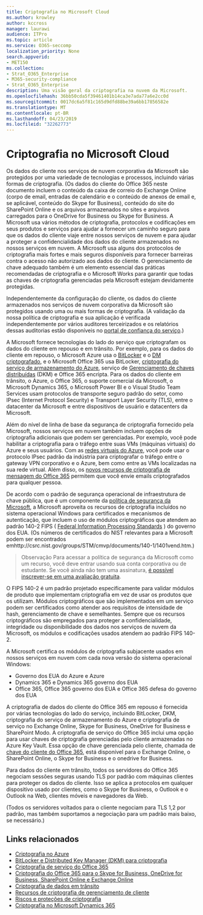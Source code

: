```yaml
---
title: Criptografia no Microsoft Cloud
ms.author: krowley
author: kccross
manager: laurawi
audience: ITPro
ms.topic: article
ms.service: O365-seccomp
localization_priority: None
search.appverid:
- MET150
ms.collection:
- Strat_O365_Enterprise
- M365-security-compliance
- Strat_O365_Enterprise
description: Uma visão geral da criptografia na nuvem da Microsoft.
ms.openlocfilehash: 36bb50cda5f39461401b14ca3e7ada77a6e2cc0d
ms.sourcegitcommit: 0017dc6a5f81c165d9dfd88be39a6bb17856582e
ms.translationtype: MT
ms.contentlocale: pt-BR
ms.lasthandoff: 04/23/2019
ms.locfileid: "32262773"
---
```

# <a name="encryption-in-the-microsoft-cloud"></a>Criptografia no Microsoft Cloud

Os dados do cliente nos serviços de nuvem corporativa da Microsoft são protegidos por uma variedade de tecnologias e processos, incluindo várias formas de criptografia. (Os dados do cliente do Office 365 neste documento incluem o conteúdo da caixa de correio do Exchange Online (corpo de email, entradas de calendário e o conteúdo de anexos de email e, se aplicável, conteúdo do Skype for Business), conteúdo do site do SharePoint Online e os arquivos armazenados no sites e arquivos carregados para o OneDrive for Business ou Skype for Business. A Microsoft usa vários métodos de criptografia, protocolos e codificações em seus produtos e serviços para ajudar a fornecer um caminho seguro para que os dados do cliente viaje entre nossos serviços de nuvem e para ajudar a proteger a confidencialidade dos dados do cliente armazenados no nossos serviços em nuvem. A Microsoft usa alguns dos protocolos de criptografia mais fortes e mais seguros disponíveis para fornecer barreiras contra o acesso não autorizado aos dados do cliente. O gerenciamento de chave adequado também é um elemento essencial das práticas recomendadas de criptografia e o Microsoft Works para garantir que todas as chaves de criptografia gerenciadas pela Microsoft estejam devidamente protegidas.

Independentemente da configuração do cliente, os dados do cliente armazenados nos serviços de nuvem corporativa da Microsoft são protegidos usando uma ou mais formas de criptografia. (A validação da nossa política de criptografia e sua aplicação é verificada independentemente por vários auditores terceirizados e os relatórios dessas auditorias estão disponíveis no [portal de confiança do serviço](https://aka.ms/stp).)

A Microsoft fornece tecnologias do lado do serviço que criptografam os dados do cliente em repouso e em trânsito. Por exemplo, para os dados do cliente em repouso, o Microsoft Azure usa o [BitLocker](https://docs.microsoft.com/windows/device-security/bitlocker/bitlocker-overview) e o [DM criptografado](https://en.wikipedia.org/wiki/Dm-crypt), e o Microsoft Office 365 usa BitLocker, [criptografia do serviço de armazenamento do Azure](https://azure.microsoft.com/documentation/articles/storage-service-encryption/), serviço de [Gerenciamento de chaves distribuídas](https://support.office.com/article/989ba10c-f73f-4efb-ad1b-af3322e5f376) (DKM) e Office 365 encripta. Para os dados do cliente em trânsito, o Azure, o Office 365, o suporte comercial da Microsoft, o Microsoft Dynamics 365, o Microsoft Power BI e o Visual Studio Team Services usam protocolos de transporte seguro padrão do setor, como IPsec (Internet Protocol Security) e Transport Layer Security (TLS), entre o datacenter da Microsoft e entre dispositivos de usuário e datacenters da Microsoft.

Além do nível de linha de base da segurança de criptografia fornecido pela Microsoft, nossos serviços em nuvem também incluem opções de criptografia adicionais que podem ser gerenciadas. Por exemplo, você pode habilitar a criptografia para o tráfego entre suas VMs (máquinas virtuais) do Azure e seus usuários. Com as [redes virtuais do Azure](https://azure.microsoft.com/services/virtual-network/), você pode usar o protocolo IPsec padrão da indústria para criptografar o tráfego entre o gateway VPN corporativo e o Azure, bem como entre as VMs localizadas na sua rede virtual. Além disso, os [novos recursos de criptografia de mensagem do Office 365](set-up-new-message-encryption-capabilities.md) permitem que você envie emails criptografados para qualquer pessoa.

De acordo com o padrão de segurança operacional de infraestrutura de chave pública, que é um componente da [política de segurança da Microsoft](https://servicetrust.microsoft.com/ViewPage/TrustDocuments?command=Download&downloadType=Document&downloadId=5868ecc8-50b7-4f91-b43f-640e2b99e86e&docTab=6d000410-c9e9-11e7-9a91-892aae8839ad_FAQ%20and%20White%20Papers), a Microsoft aproveita os recursos de criptografia incluídos no sistema operacional Windows para certificados e mecanismos de autenticação, que incluem o uso de módulos criptográficos que atendem ao padrão 140-2 FIPS ( [Federal Information Processing Standards](http://csrc.nist.gov/publications/PubsFIPS.html) ) do governo dos EUA. (Os números de certificados do NIST relevantes para a Microsoft podem ser encontrados emhttp://csrc.nist.gov/groups/STM/cmvp/documents/140-1/1401vend.htm.)

> Observação Para acessar a política de segurança da Microsoft como um recurso, você deve entrar usando sua conta corporativa ou de estudante. Se você ainda não tem uma assinatura, [é possível inscrever-se em uma avaliação gratuita](https://servicetrust.microsoft.com/Home/TrialSubscriptions).

O FIPS 140-2 é um padrão projetado especificamente para validar módulos de produto que implementam criptografia em vez de usar os produtos que os utilizam. Módulos criptográficos que são implementados em um serviço podem ser certificados como atender aos requisitos de intensidade de hash, gerenciamento de chave e semelhantes. Sempre que os recursos criptográficos são empregados para proteger a confidencialidade, integridade ou disponibilidade dos dados nos serviços de nuvem da Microsoft, os módulos e codificações usados atendem ao padrão FIPS 140-2.

A Microsoft certifica os módulos de criptografia subjacente usados em nossos serviços em nuvem com cada nova versão do sistema operacional Windows:

- Governo dos EUA do Azure e Azure
- Dynamics 365 e Dynamics 365 governo dos EUA
- Office 365, Office 365 governo dos EUA e Office 365 defesa do governo dos EUA

A criptografia de dados do cliente do Office 365 em repouso é fornecida por várias tecnologias do lado do serviço, incluindo BitLocker, DKM, criptografia do serviço de armazenamento do Azure e criptografia de serviço no Exchange Online, Skype for Business, OneDrive for Business e SharePoint Modo. A criptografia de serviço do Office 365 inclui uma opção para usar chaves de criptografia gerenciadas pelo cliente armazenadas no Azure Key Vault. Essa opção de chave gerenciada pelo cliente, chamada de [chave do cliente do Office 365](https://support.office.com/article/f2cd475a-e592-46cf-80a3-1bfb0fa17697), está disponível para o Exchange Online, o SharePoint Online, o Skype for Business e o onedrive for Business.

Para dados do cliente em trânsito, todos os servidores do Office 365 negociam sessões seguras usando TLS por padrão com máquinas clientes para proteger os dados do cliente.  Isso se aplica a protocolos em qualquer dispositivo usado por clientes, como o Skype for Business, o Outlook e o Outlook na Web, clientes móveis e navegadores da Web.

(Todos os servidores voltados para o cliente negociam para TLS 1,2 por padrão, mas também suportamos a negociação para um padrão mais baixo, se necessário.)

## <a name="related-links"></a>Links relacionados

- [Criptografia no Azure](office-365-azure-encryption.md)
- [BitLocker e Distributed Key Manager (DKM) para criptografia](office-365-bitlocker-and-distributed-key-manager-for-encryption.md)
- [Criptografia de serviço do Office 365](office-365-service-encryption.md)
- [Criptografia do Office 365 para o Skype for Business, OneDrive for Business, SharePoint Online e Exchange Online](office-365-encryption-for-skype-onedrive-sharepoint-and-exchange.md)
- [Criptografia de dados em trânsito](office-365-encryption-for-data-in-transit.md)
- [Recursos de criptografia de gerenciamento de cliente](office-365-customer-managed-encryption-features.md)
- [Riscos e proteções de criptografia](office-365-encryption-risks-and-protections.md)
- [Criptografia no Microsoft Dynamics 365](office-365-encryption-in-microsoft-dynamics-365.md)